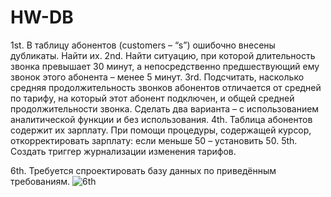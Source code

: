 # HW-DB

1st.	В таблицу абонентов (customers – “s”) ошибочно внесены дубликаты. Найти их.
2nd.	Найти ситуацию, при которой длительность звонка превышает 30 минут, а непосредственно предшествующий ему звонок этого абонента – менее 5 минут.
3rd.	Подсчитать, насколько средняя продолжительность звонков абонентов отличается от средней по тарифу, на который этот абонент подключен, и общей средней продолжительности звонка. Сделать два варианта – с использованием аналитической функции и без использования.
4th.	Таблица абонентов содержит их зарплату. При помощи процедуры, содержащей курсор, откорректировать зарплату: если меньше 50 – установить 50. 
5th.	Создать триггер журнализации изменения тарифов.

6th. Требуется спроектировать базу данных по приведённым требованиям. 
![6th](https://user-images.githubusercontent.com/101325108/170822296-e23486bf-1145-4d37-a61b-b670f657dfca.jpg)

